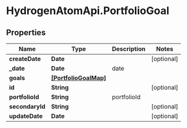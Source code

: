 # HydrogenAtomApi.PortfolioGoal

## Properties
Name | Type | Description | Notes
------------ | ------------- | ------------- | -------------
**createDate** | **Date** |  | [optional] 
**_date** | **Date** | date | 
**goals** | [**[PortfolioGoalMap]**](PortfolioGoalMap.md) |  | 
**id** | **String** |  | [optional] 
**portfolioId** | **String** | portfolioId | 
**secondaryId** | **String** |  | [optional] 
**updateDate** | **Date** |  | [optional] 


